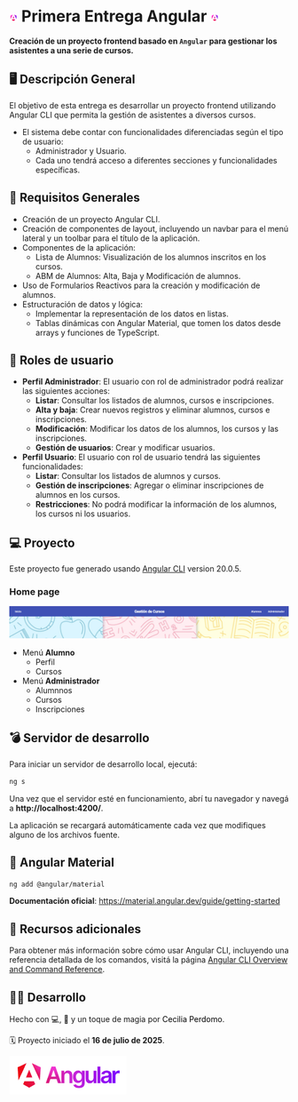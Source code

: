 # <img src="Angular.png" style="width: 3%"> Primera Entrega Angular <img src="Angular.png" style="width: 3%">
**Creación de un proyecto frontend basado en `Angular` para gestionar los asistentes a una serie de cursos.**

## 🖥️ Descripción General
El objetivo de esta entrega es desarrollar un proyecto frontend utilizando Angular CLI que permita la gestión de asistentes a diversos cursos. 

- El sistema debe contar con funcionalidades diferenciadas según el tipo de usuario: 
    - Administrador y Usuario. 
    - Cada uno tendrá acceso a diferentes secciones y funcionalidades específicas.

## 🔌​ Requisitos Generales
- Creación de un proyecto Angular CLI.
- Creación de componentes de layout, incluyendo un navbar para el menú lateral y un toolbar para el título de la aplicación.
- Componentes de la aplicación:
    - Lista de Alumnos: Visualización de los alumnos inscritos en los cursos.
    - ABM de Alumnos: Alta, Baja y Modificación de alumnos.
- Uso de Formularios Reactivos para la creación y modificación de alumnos.
- Estructuración de datos y lógica:
    - Implementar la representación de los datos en listas.
    - Tablas dinámicas con Angular Material, que tomen los datos desde arrays y funciones de TypeScript.

## ​👥​ Roles de usuario
- **Perfil Administrador**: El usuario con rol de administrador podrá realizar las siguientes acciones:
    - **Listar**: Consultar los listados de alumnos, cursos e inscripciones.
    - **Alta y baja**: Crear nuevos registros y eliminar alumnos, cursos e inscripciones.
    - **Modificación**: Modificar los datos de los alumnos, los cursos y las inscripciones.
    - **Gestión de usuarios**: Crear y modificar usuarios.
- **Perfil Usuario**: El usuario con rol de usuario tendrá las siguientes funcionalidades:
    - **Listar**: Consultar los listados de alumnos y cursos.
    - **Gestión de inscripciones**: Agregar o eliminar inscripciones de alumnos en los cursos.
    - **Restricciones**: No podrá modificar la información de los alumnos, los cursos ni los usuarios.

## ​💻​ Proyecto
Este proyecto fue generado usando [Angular CLI](https://github.com/angular/angular-cli) version 20.0.5.

### Home page
![Home page](image-2.png)


- Menú **Alumno**
    - Perfil
    - Cursos
- Menú **Administrador**
    - Alumnnos
    - Cursos
    - Inscripciones

## ​​💣​ Servidor de desarrollo
Para iniciar un servidor de desarrollo local, ejecutá:

```bash
ng s
```

<p>Una vez que el servidor esté en funcionamiento, abrí tu navegador y navegá a <strong>http://localhost:4200/</strong>.</p>
La aplicación se recargará automáticamente cada vez que modifiques alguno de los archivos fuente.


## 🎨 Angular Material
```bash
ng add @angular/material
```
**Documentación oficial**: https://material.angular.dev/guide/getting-started

## ​​📑​ Recursos adicionales
Para obtener más información sobre cómo usar Angular CLI, incluyendo una referencia detallada de los comandos, visitá la página [Angular CLI Overview and Command Reference](https://angular.dev/tools/cli).

## 👩‍💻 Desarrollo
<p>Hecho con 💻, 🧉 y un toque de magia por <a href="https://www.linkedin.com/in/cecilia-perdomo/" style="color: black; text-decoration: none;">Cecilia Perdomo</a>.</p>
🗓️ Proyecto iniciado el <strong>16 de julio de 2025</strong>.

![Angular](image.png)
